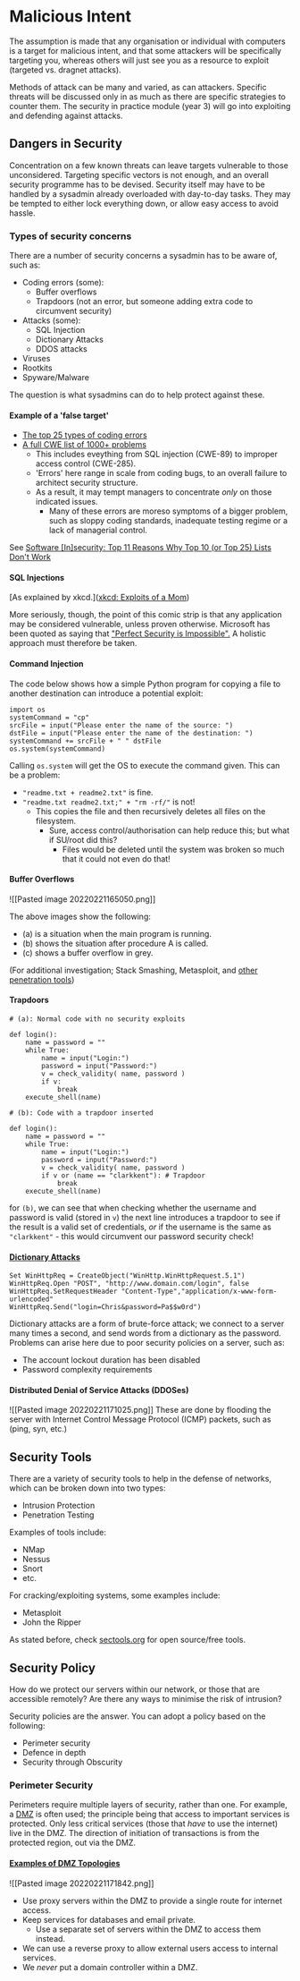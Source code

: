 # Malicious Intent

The assumption is made that any organisation or individual with computers is a target for malicious intent, and that some attackers will be specifically targeting you, whereas others will just see you as a resource to exploit (targeted vs. dragnet attacks).

Methods of attack can be many and varied, as can attackers. Specific threats will be discussed only in as much as there are specific strategies to counter them. The security in practice module (year 3) will go into exploiting and defending against attacks.

## Dangers in Security

Concentration on a few known threats can leave targets vulnerable to those unconsidered. Targeting specific vectors is not enough, and an overall security programme has to be devised. Security itself may have to be handled by a sysadmin already overloaded with day-to-day tasks. They may be tempted to either lock everything down, or allow easy access to avoid hassle.

### Types of security concerns

There are a number of security concerns a sysadmin has to be aware of, such as:
- Coding errors (some):
	- Buffer overflows
	- Trapdoors (not an error, but someone adding extra code to circumvent security)
- Attacks (some):
	- SQL Injection
	- Dictionary Attacks
	- DDOS attacks
- Viruses
- Rootkits
- Spyware/Malware

The question is what sysadmins can do to help protect against these.

#### Example of a 'false target'

- [The top 25 types of coding errors](http://cwe.mitre.org/top25/)
- [A full CWE list of 1000+ problems](http://cwe.mitre.org/data/index.html)
	- This includes eveything from SQL injection (CWE-89) to improper access control (CWE-285).
	- 'Errors' here range in scale from coding bugs, to an overall failure to architect security structure.
	- As a result, it may tempt managers to concentrate *only* on those indicated issues.
		- Many of these errors are moreso symptoms of a bigger problem, such as sloppy coding standards, inadequate testing regime or a lack of managerial control.

See [Software \[In\]security: Top 11 Reasons Why Top 10 \(or Top 25\) Lists Don't Work](http://www.informit.com/articles/article.aspx?p=1322398)

#### SQL Injections
[As explained by xkcd.]([xkcd: Exploits of a Mom](https://xkcd.com/327/))

More seriously, though, the point of this comic strip is that any application may be considered vulnerable, unless proven otherwise. Microsoft has been quoted as saying that ["Perfect Security is Impossible".](http://msdn.microsoft.com/en-us/library/ft0y04t6(vs.71).aspx) A holistic approach must therefore be taken.

#### Command Injection

The code below shows how a simple Python program for copying a file to another destination can introduce a potential exploit:

```
import os
systemCommand = "cp"
srcFile = input("Please enter the name of the source: ")
dstFile = input("Please enter the name of the destination: ")
systemCommand += srcFile + " " dstFile
os.system(systemCommand)
```

Calling `os.system` will get the OS to execute the command given. This can be a problem:
- `"readme.txt + readme2.txt"` is fine.
- `"readme.txt readme2.txt;" + "rm -rf/"` is not!
	- This copies the file and then recursively deletes all files on the filesystem.
		- Sure, access control/authorisation can help reduce this; but what if SU/root did this?
			- Files would be deleted until the system was broken so much that it could not even do that!

#### Buffer Overflows

![[Pasted image 20220221165050.png]]

The above images show the following:
- (a) is a situation when the main program is running.
- (b) shows the situation after procedure A is called.
- (c) shows a buffer overflow in grey.

(For additional investigation; Stack Smashing, Metasploit, and [other penetration tools](https://sectools.org))

#### Trapdoors
```
# (a): Normal code with no security exploits

def login():
	name = password = ""
	while True:
		name = input("Login:")
		password = input("Password:")
		v = check_validity( name, password )
		if v:
			break
	execute_shell(name)

# (b): Code with a trapdoor inserted

def login():
	name = password = ""
	while True:
		name = input("Login:")
		password = input("Password:")
		v = check_validity( name, password )
		if v or (name == "clarkkent"): # Trapdoor
			break
	execute_shell(name)
```

for `(b)`, we can see that when checking whether the username and password is valid (stored in `v`) the next line introduces a trapdoor to see if the result is a valid set of credentials, *or* if the username is the same as `"clarkkent"` - this would circumvent our password security check!

#### [Dictionary Attacks](http://www.sci-tech-today.com/news/Data-Breach-Offers-Lessons-for-CIOs/story.xhtml?story_id=13300EUMKOJ4)

```
Set WinHttpReq = CreateObject("WinHttp.WinHttpRequest.5.1")
WinHttpReq.Open "POST", "http://www.domain.com/login", false
WinHttpReq.SetRequestHeader "Content-Type","application/x-www-form-urlencoded"
WinHttpReq.Send("login=Chris&password=Pa$$w0rd")
```

Dictionary attacks are a form of brute-force attack; we connect to a server many times a second, and send words from a dictionary as the password. Problems can arise here due to poor security policies on a server, such as:
- The account lockout duration has been disabled
- Password complexity requirements

#### Distributed Denial of Service Attacks (DDOSes)
![[Pasted image 20220221171025.png]]
These are done by flooding the server with Internet Control Message Protocol (ICMP) packets, such as (ping, syn, etc.)

## Security Tools

There are a variety of security tools to help in the defense of networks, which can be broken down into two types:
- Intrusion Protection
- Penetration Testing

Examples of tools include:
- NMap
- Nessus
- Snort
- etc.

For cracking/exploiting systems, some examples include:
- Metasploit
- John the Ripper

As stated before, check [sectools.org](https://sectools.org) for open source/free tools.

## Security Policy

How do we protect our servers within our network, or those that are accessible remotely? Are there any ways to minimise the risk of intrusion?

Security policies are the answer. You can adopt a policy based on the following:
- Perimeter security
- Defence in depth
- Security through Obscurity

### Perimeter Security

Perimeters require multiple layers of security, rather than one. For example, a [DMZ](https://en.wikipedia.org/wiki/DMZ_%28computing%29) is often used; the principle being that access to important services is protected. Only less critical services (those that *have* to use the internet) live in the DMZ. The direction of initiation of transactions is from the protected region, out via the DMZ.

#### [Examples of DMZ Topologies](http://technet.microsoft.com/en-us/library/cc778219.aspx)
![[Pasted image 20220221171842.png]]
- Use proxy servers within the DMZ to provide a single route for internet access.
- Keep services for databases and email private.
	- Use a separate set of servers within the DMZ to access them instead.
- We can use a reverse proxy to allow external users access to internal services.
- We *never* put a domain controller within a DMZ.

